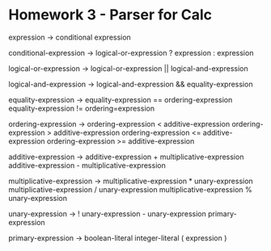 # Homework 3 - Parser for Calc

expression -> conditional expression

conditional-expression -> logical-or-expression ? expression : expression 

logical-or-expression -> logical-or-expression || logical-and-expression

logical-and-expression -> logical-and-expression && equality-expression

equality-expression -> equality-expression == ordering-expression
                       equality-expression != ordering=expression

ordering-expression -> ordering-expression < additive-expression
                       ordering-expression > additive-expression
                       ordering-expression <= additive-expression
                       ordering-expression >= additive-expression
      
additive-expression -> additive-expression + multiplicative-expression
                       additive-expression - multiplicative-expression
             
multiplicative-expression -> multiplicative-expression * unary-expression
                             multiplicative-expression / unary-expression
                             multiplicative-expression % unary-expression
                             
unary-expression -> ! unary-expression
                    - unary-expression
                    primary-expression
                    
primary-expression -> boolean-literal
                      integer-literal
                      ( expression )
                   
                       

